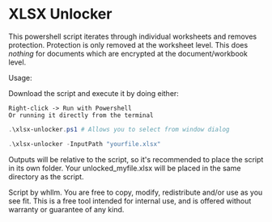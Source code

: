 # XLSX Unlocker

This powershell script iterates through individual worksheets and removes protection.
Protection is only removed at the worksheet level.
This does *nothing* for documents which are encrypted at the document/workbook level.


Usage:

Download the script and execute it by doing either:

    Right-click -> Run with Powershell
    Or running it directly from the terminal

```powershell
.\xlsx-unlocker.ps1 # Allows you to select from window dialog
```
```powershell
.\xlsx-unlocker -InputPath "yourfile.xlsx"
```

Outputs will be relative to the script, so it's recommended to place the script in its own folder. Your unlocked_myfile.xlsx will be placed in the same directory as the script.

Script by whllm. You are free to copy, modify, redistribute and/or use as you see fit. This is a free tool intended for internal use, and is offered without warranty or guarantee of any kind. 
